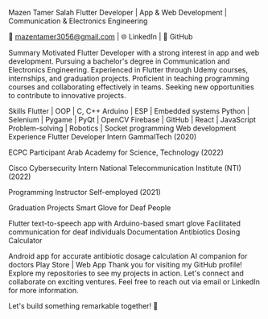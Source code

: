 Mazen Tamer Salah
Flutter Developer | App & Web Development | Communication & Electronics Engineering

📧 mazentamer3056@gmail.com | 🌐 LinkedIn | 🐙 GitHub

Summary
Motivated Flutter Developer with a strong interest in app and web development. Pursuing a bachelor's degree in Communication and Electronics Engineering. Experienced in Flutter through Udemy courses, internships, and graduation projects. Proficient in teaching programming courses and collaborating effectively in teams. Seeking new opportunities to contribute to innovative projects.

Skills
Flutter | OOP | C, C++
Arduino | ESP | Embedded systems
Python | Selenium | Pygame | PyQt | OpenCV
Firebase | GitHub | React | JavaScript
Problem-solving | Robotics | Socket programming
Web development
Experience
Flutter Developer Intern
GammalTech (2020)

ECPC Participant
Arab Academy for Science, Technology (2022)

Cisco Cybersecurity Intern
National Telecommunication Institute (NTI) (2022)

Programming Instructor
Self-employed (2021)

Graduation Projects
Smart Glove for Deaf People

Flutter text-to-speech app with Arduino-based smart glove
Facilitated communication for deaf individuals
Documentation
Antibiotics Dosing Calculator

Android app for accurate antibiotic dosage calculation
AI companion for doctors
Play Store | Web App
Thank you for visiting my GitHub profile! Explore my repositories to see my projects in action. Let's connect and collaborate on exciting ventures. Feel free to reach out via email or LinkedIn for more information.

Let's build something remarkable together! 🚀
